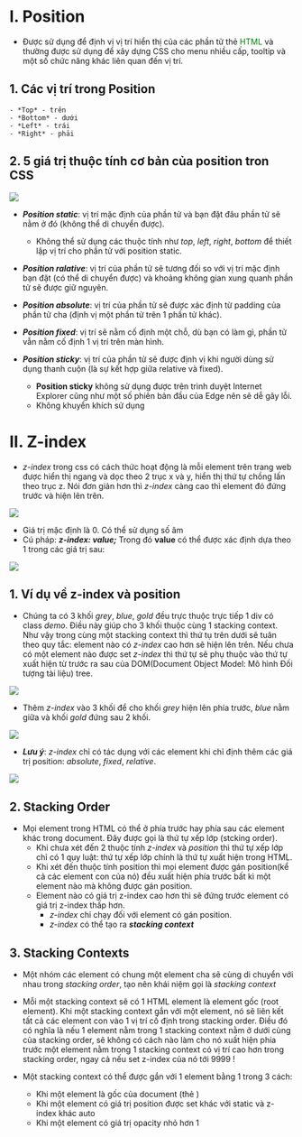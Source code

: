 # **I. Position**
- Được sử dụng để định vị vị trí hiển thị của các phần tử thẻ <span style="color: green">HTML</span> và thường được sử dụng để xây dựng CSS cho menu nhiều cấp, tooltip và một số chức năng khác liên quan đến vị trí.

## **1. Các vị trí trong Position**
    - *Top* - trên
    - *Bottom* - dưới
    - *Left* - trái 
    - *Right* - phải

## **2. 5 giá trị thuộc tính cơ bản của position tron CSS**

![](5.png)

- ***Position static***: vị trí mặc định của phần tử và bạn đặt đâu phần tử sẽ nằm ở đó (không thể di chuyển được).
    <!-- ![](6.png) -->
    - Không thể sử dụng các thuộc tính như *top*, *left*, *right*, *bottom* để thiết lập vị trí cho phần tử với position static.
- ***Position ralative***: vị trí của phần tử sẽ tương đối so với vị trí mặc định bạn đặt (có thể di chuyển được) và khoảng không gian xung quanh phần tử sẽ được giữ nguyên.

- ***Position absolute***: vị trí của phần tử sẽ được xác định từ padding của phần tử cha (định vị một phần tử trên 1 phần tử khác).
- ***Position fixed***: vị trí sẽ nằm cố định một chỗ, dù bạn có làm gì, phần tử vẫn nằm cố định 1 vị trí trên màn hình.
- ***Position sticky***: vị trí của phần tử sẽ được định vị khi người dùng sử dụng thanh cuộn (là sự kết hợp giữa relative và fixed).
    - **Position sticky** không sử dụng được trên trình duyệt Internet Explorer cũng như một số phiên bản đầu của Edge nên sẽ dễ gây lỗi. 
    - Không khuyển khích sử dụng

# **II. Z-index**
- *z-index* trong css có cách thức hoạt động là mỗi element trên trang web được hiển thị ngang và dọc theo 2 trục x và y, hiển thị thứ tự chồng lấn theo trục z. Nói đơn giản hơn thì *z-index* càng cao thì element đó đứng trước và hiện lên trên.

![](4.png)

- Giá trị mặc định là 0. Có thể sử dụng số âm 
- Cú pháp:  ***z-index: value;***
Trong đó **value** có thể được xác định dựa theo 1 trong các giá trị sau:

![](7.png)

## 1. Ví dụ về z-index và position
- Chúng ta có 3 khối *grey*, *blue*, *gold* đều trực thuộc trực tiếp 1 div có class *demo*. Điều này giúp cho 3 khối thuộc cùng 1 stacking context. Như vậy trong cùng một stacking context thì thứ tụ trên dưới sẽ tuân theo quy tắc: element nào có *z-index* cao hơn sẽ hiện lên trên. Nếu chưa có một element nào được set *z-index* thì thứ tự sẽ phụ thuộc vào thứ tự xuất hiện từ trước ra sau của DOM(Document Object Model: Mô hình Đối tượng tài liệu) tree.


![](1.png)

- Thêm *z-index* vào 3 khối để cho khối *grey* hiện lên phía trước, *blue* nằm giữa và khối *gold* đứng sau 2 khối.

![](2.png)

* ***Lưu ý***: *z-index* chỉ có tác dụng với các element khi chỉ định thêm các giá trị position: *absolute*, *fixed*, *relative*.

![](3.png)

## 2. Stacking Order
- Mọi element trong HTML có thể ở phía trước hay phía sau các element khác trong document. Đây được gọi là thứ tự xếp lớp (stcking order).
   - Khi chưa xét đến 2 thuộc tính *z-index* và *position* thì thứ tự xếp lớp chỉ có 1 quy luật: thứ tự xếp lớp chính là thứ tự xuất hiện trong HTML.
   - Khi xét đến thuộc tính position thì mọi element được gán position(kể cả các element con của nó) đều xuất hiện phía trước bất kì một element nào mà không được gán position.
   - Element nào có giá trị z-index cao hơn thì sẽ đứng trước element có giá trị z-index thấp hơn.
      - *z-index* chỉ chạy đối với element có gán position.
      - *z-index* có thể tạo ra ***stacking context***
## 3. Stacking Contexts
- Một nhóm các element có chung một element cha sẽ cùng di chuyển với nhau trong *stacking order*, tạo nên khái niệm gọi là *stacking context*
- Mỗi một stacking context sẽ có 1 HTML element là element gốc (root element). Khi một stacking context gắn với một element, nó sẽ liên kết tất cả các element con vào 1 vị trí cố định trong stacking order. Điều đó có nghĩa là nếu 1 element nằm trong 1 stacking context nằm ở dưới cùng của stacking order, sẽ không có cách nào làm cho nó xuất hiện phía trước một element nằm trong 1 stacking context có vị trí cao hơn trong stacking order, ngay cả nếu set z-index của nó tới 9999 !

- Một stacking context có thể được gắn với 1 element bằng 1 trong 3 cách:
    - Khi một element là gốc của document (thẻ <html>)
    - Khi một element có giá trị position được set khác với static và z-index khác auto
    - Khi một element có giá trị opacity nhỏ hơn 1